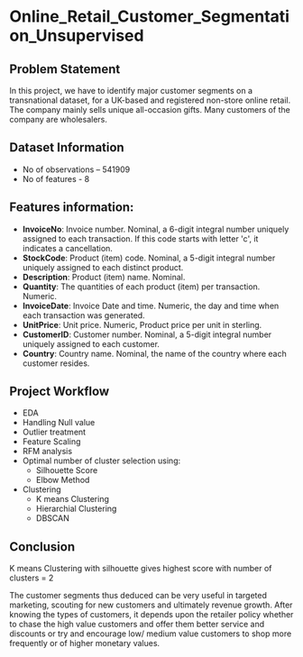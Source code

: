 # Online_Retail_Customer_Segmentation_Unsupervised

## Problem Statement
In this project, we have to identify major customer segments on a transnational dataset, for a UK-based and registered non-store online retail. The company mainly sells unique all-occasion gifts. Many customers of the company are wholesalers.

## Dataset Information
* No of observations – 541909
*	No of features  - 8

## Features information:
* **InvoiceNo**: Invoice number. Nominal, a 6-digit integral number uniquely assigned to each transaction. If this code starts with letter 'c', it indicates a cancellation.
*	**StockCode**: Product (item) code. Nominal, a 5-digit integral number uniquely assigned to each distinct product.
*	**Description**: Product (item) name. Nominal.
*	**Quantity**: The quantities of each product (item) per transaction. Numeric.
*	**InvoiceDate**: Invoice Date and time. Numeric, the day and time when each transaction was generated.
*	**UnitPrice**: Unit price. Numeric, Product price per unit in sterling.
*	**CustomerID**: Customer number. Nominal, a 5-digit integral number uniquely assigned to each customer.
*	**Country**: Country name. Nominal, the name of the country where each customer resides. 

## Project Workflow
* EDA
* Handling Null value
* Outlier treatment
* Feature Scaling 
* RFM analysis
* Optimal number of cluster selection using:
  * Silhouette Score 
  * Elbow Method
* Clustering 
  * K means Clustering
  * Hierarchial Clustering
  * DBSCAN

## Conclusion
K means Clustering with silhouette gives highest score with number of clusters = 2

The customer segments thus deduced can be very useful in targeted marketing, scouting for new customers and ultimately revenue growth. After knowing the types of customers, it depends upon the retailer policy whether to chase the high value customers and offer them better service and discounts or try and encourage low/ medium value customers to shop more frequently or of higher monetary values.
